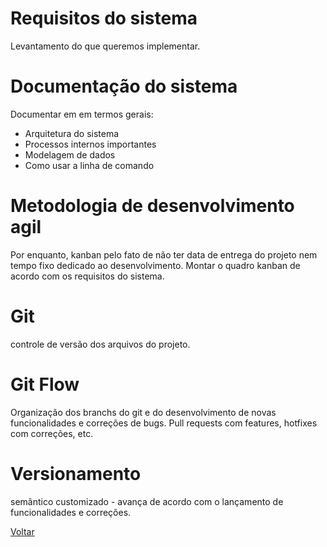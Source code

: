 # Requisitos do sistema
Levantamento do que queremos implementar.

# Documentação do sistema
Documentar em em termos gerais:
* Arquitetura do sistema
* Processos internos importantes
* Modelagem de dados
* Como usar a linha de comando

# Metodologia de desenvolvimento agil
Por enquanto, kanban pelo fato de não ter data de entrega do projeto nem tempo fixo dedicado ao desenvolvimento. 
Montar o quadro kanban de acordo com os requisitos do sistema. 

# Git
controle de versão dos arquivos do projeto. 

# Git Flow
Organização dos branchs do git e do desenvolvimento de novas funcionalidades e correções de bugs. Pull requests com features, hotfixes com correções, etc. 

# Versionamento
semântico customizado - avança de acordo com o lançamento de funcionalidades e correções.

[Voltar](README.md)  
